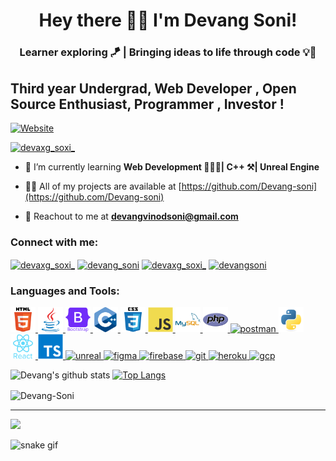 
<h1 align="center">Hey there 👋🏻 I'm Devang Soni!</h1>
<h3 align="center">Learner exploring 🪁 | Bringing ideas to life through code 💡📌</h3>

## Third year Undergrad, Web Developer , Open Source Enthusiast, Programmer , Investor !

<!-- <img align="right" alt="Coding" width="400" src="https://cdn.dribbble.com/users/1162077/screenshots/3848914/programmer.gif">
 -->
<!-- <p align="left"> <img src="https://komarev.com/ghpvc/?username=pawarspeaks&label=Profile%20views&color=0e75b6&style=flat" alt="pawarspeaks" /> </p> -->

[![Website](https://img.shields.io/badge/linkedin-%230077B5.svg?&style=for-the-badge&logo=linkedin&logoColor=white)](https://www.linkedin.com/in/devang-soni-aba133222/)
<!-- <img src="https://profile-counter.glitch.me/pawarspeaks/count.svg" />
 -->
 
<p align="left"> <a href="https://twitter.com/devaxg_soxi_" target="blank"><img src="https://img.shields.io/twitter/follow/devaxg_soxi_?logo=twitter&style=for-the-badge" alt="devaxg_soxi_" /></a> </p>

<!-- - 🔭 I’m currently working on [Tripify](https://github.com/pawarspeaks/UPRAISE) -->

- 🌱 I’m currently learning **Web Development 👨🏻‍💻| C++ ⚒️| Unreal Engine**

- 👨‍💻 All of my projects are available at [https://github.com/Devang-soni](https://github.com/Devang-soni)

- 📧 Reachout to me at **devangvinodsoni@gmail.com**

<h3 align="left">Connect with me:</h3>
<p align="left">
<a href="https://twitter.com/devaxg_soxi_" target="blank"><img align="center" src="https://raw.githubusercontent.com/rahuldkjain/github-profile-readme-generator/master/src/images/icons/Social/twitter.svg" alt="devaxg_soxi_" height="30" width="40" /></a>
<a href="https://www.linkedin.com/in/devang-soni-aba133222/" target="blank"><img align="center" src="https://raw.githubusercontent.com/rahuldkjain/github-profile-readme-generator/master/src/images/icons/Social/linked-in-alt.svg" alt="devang_soni" height="30" width="40" /></a>
<!-- <a href="https://codepen.io/pawarspeaks" target="blank"><img align="center" src="https://raw.githubusercontent.com/rahuldkjain/github-profile-readme-generator/master/src/images/icons/Social/codepen.svg" alt="pawarspeaks" height="30" width="40" /></a>
 <a href="https://dev.to/pawarspeaks" target="blank"><img align="center" src="https://raw.githubusercontent.com/rahuldkjain/github-profile-readme-generator/master/src/images/icons/Social/devto.svg" alt="pawarspeaks" height="30" width="40" /></a> -->
<a href="https://www.instagram.com/devaxg_soxi_/?next=%2Fstories%2Fhighlights%2F17844574817709653%2F" target="blank"><img align="center" src="https://raw.githubusercontent.com/rahuldkjain/github-profile-readme-generator/master/src/images/icons/Social/instagram.svg" alt="devaxg_soxi_" height="30" width="40" /></a>
<a href="https://www.hackerrank.com/devangsoni2021?hr_r=1" target="blank"><img align="center" src="https://raw.githubusercontent.com/rahuldkjain/github-profile-readme-generator/master/src/images/icons/Social/hackerrank.svg" alt="devangsoni" height="30" width="40" /></a>
<!-- <a href="https://auth.geeksforgeeks.org/user/(iampratappawar/profile)" target="blank"><img align="center" src="https://raw.githubusercontent.com/rahuldkjain/github-profile-readme-generator/master/src/images/icons/Social/geeks-for-geeks.svg" alt="(iampratappawar/profile)" height="30" width="40" /></a> -->
</p>

<h3 align="left">Languages and Tools:</h3>
<p align="left">
 <a href="https://www.w3.org/html/" target="_blank" rel="noreferrer"> <img src="https://raw.githubusercontent.com/devicons/devicon/master/icons/html5/html5-original-wordmark.svg" alt="html5" width="40" height="40"/> </a> <a href="https://www.java.com" target="_blank" rel="noreferrer"> <img src="https://raw.githubusercontent.com/devicons/devicon/master/icons/java/java-original.svg" alt="java" width="40" height="40"/> </a>
   <a href="https://getbootstrap.com" target="_blank" rel="noreferrer"> <img src="https://raw.githubusercontent.com/devicons/devicon/master/icons/bootstrap/bootstrap-plain-wordmark.svg" alt="bootstrap" width="40" height="40"/> </a> <a href="https://www.w3schools.com/cpp/" target="_blank" rel="noreferrer"> <img src="https://raw.githubusercontent.com/devicons/devicon/master/icons/cplusplus/cplusplus-original.svg" alt="cplusplus" width="40" height="40"/> </a>
 <a href="https://www.w3schools.com/css/" target="_blank" rel="noreferrer"> <img src="https://raw.githubusercontent.com/devicons/devicon/master/icons/css3/css3-original-wordmark.svg" alt="css3" width="40" height="40"/> </a> 
  <a href="https://developer.mozilla.org/en-US/docs/Web/JavaScript" target="_blank" rel="noreferrer"> <img src="https://raw.githubusercontent.com/devicons/devicon/master/icons/javascript/javascript-original.svg" alt="javascript" width="40" height="40"/> </a> 
 <a href="https://www.mysql.com/" target="_blank" rel="noreferrer"> <img src="https://raw.githubusercontent.com/devicons/devicon/master/icons/mysql/mysql-original-wordmark.svg" alt="mysql" width="40" height="40"/> </a>
 <a href="https://www.php.net" target="_blank" rel="noreferrer"> <img src="https://raw.githubusercontent.com/devicons/devicon/master/icons/php/php-original.svg" alt="php" width="40" height="40"/> </a> <a href="https://postman.com" target="_blank" rel="noreferrer"> <img src="https://www.vectorlogo.zone/logos/getpostman/getpostman-icon.svg" alt="postman" width="40" height="40"/> </a> <a href="https://www.python.org" target="_blank" rel="noreferrer"> <img src="https://raw.githubusercontent.com/devicons/devicon/master/icons/python/python-original.svg" alt="python" width="40" height="40"/> </a>
 <a href="https://reactjs.org/" target="_blank" rel="noreferrer"> <img src="https://raw.githubusercontent.com/devicons/devicon/master/icons/react/react-original-wordmark.svg" alt="react" width="40" height="40"/> </a>
 <a href="https://www.typescriptlang.org/" target="_blank" rel="noreferrer"> <img src="https://raw.githubusercontent.com/devicons/devicon/master/icons/typescript/typescript-original.svg" alt="typescript" width="40" height="40"/> </a> 
 <a href="https://unrealengine.com/" target="_blank" rel="noreferrer"> <img src="https://raw.githubusercontent.com/kenangundogan/fontisto/036b7eca71aab1bef8e6a0518f7329f13ed62f6b/icons/svg/brand/unreal-engine.svg" alt="unreal" width="40" height="40"/> </a> 
<a href="https://www.figma.com/" target="_blank" rel="noreferrer"> <img src="https://www.vectorlogo.zone/logos/figma/figma-icon.svg" alt="figma" width="40" height="40"/> </a> <a href="https://firebase.google.com/" target="_blank" rel="noreferrer"> <img src="https://www.vectorlogo.zone/logos/firebase/firebase-icon.svg" alt="firebase" width="40" height="40"/> </a> 
  <a href="https://git-scm.com/" target="_blank" rel="noreferrer"> <img src="https://www.vectorlogo.zone/logos/git-scm/git-scm-icon.svg" alt="git" width="40" height="40"/> </a> 
 <a href="https://heroku.com" target="_blank" rel="noreferrer"> <img src="https://www.vectorlogo.zone/logos/heroku/heroku-icon.svg" alt="heroku" width="40" height="40"/> </a>
  <a href="https://cloud.google.com" target="_blank" rel="noreferrer"> <img src="https://www.vectorlogo.zone/logos/google_cloud/google_cloud-icon.svg" alt="gcp" width="40" height="40"/> </a> 
</p>


![Devang's github stats](https://github-readme-stats.spielers.vercel.app/api?username=Devang-soni&show_icons=true&theme=chartreuse-dark)
[![Top Langs](https://github-readme-stats.spielers.vercel.app/api/top-langs/?username=Devang-soni&layout=compact&theme=chartreuse-dark)](https://github.com/anuraghazra/github-readme-stats)

<p><img align="center" src="https://github-readme-streak-stats.herokuapp.com/?user=Devang-soni&&theme=chartreuse-dark" alt="Devang-Soni" /></p>


---
[![](https://visitcount.itsvg.in/api?id=Devang-soni&label=Profile%20Views&color=0&pretty=true)](https://visitcount.itsvg.in)
<!--[![](https://visitcount.itsvg.in/api?id=Devang-soni&icon=9&color=10)](https://visitcount.itsvg.in) -->

 <!-- Proudly created with GPRM ( https://gprm.itsvg.in ) -->



![snake gif](https://github.com/Devang-soni/Devang-soni/blob/output/github-contribution-grid-snake.gif)



